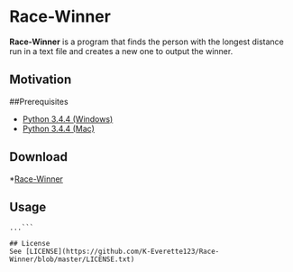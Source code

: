 # Race-Winner
**Race-Winner** is a program that finds the person with the longest distance run in a text file and creates a new one to output the winner.

## Motivation

##Prerequisites
* [Python 3.4.4 (Windows)](https://www.python.org/ftp/python/3.4.4/python-3.4.4.msi)
* [Python 3.4.4 (Mac)](https://www.python.org/ftp/python/3.4.4/python-3.4.4-macosx10.6.pkg)

## Download
*[Race-Winner](https://github.com/K-Everette123/Race-Winner/archive/master.zip)

## Usage
```$ git clone https://github.com/K-Everette123/Race-Winner.git
...```

## License
See [LICENSE](https://github.com/K-Everette123/Race-Winner/blob/master/LICENSE.txt)
